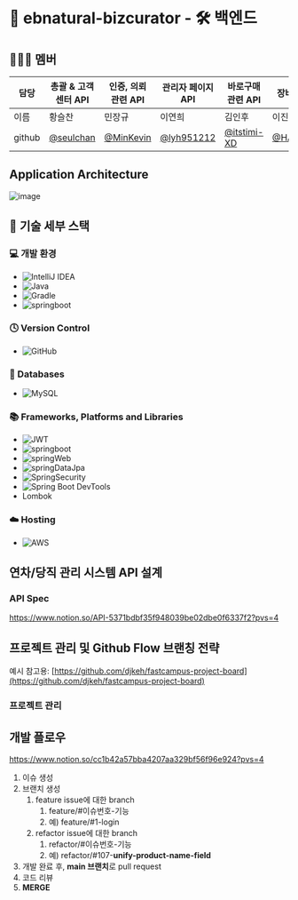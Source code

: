 # 🛒 ebnatural-bizcurator - 🛠️ 백엔드



## 🧑🏻‍💻 멤버

| 담당 | 총괄 & 고객센터 API| 인증, 의뢰 관련 API | 관리자 페이지 API| 바로구매 관련 API| 장바구니 API |
| --- | --- | ----------- | ------ | ------ | ------ |
| 이름 | 황슬찬 |민장규 |이연희| 김인후 | 이진혁 |
|github| [@seulchan](https://github.com/seulchan)|[@MinKevin](https://github.com/MinKevin)|[@lyh951212](https://github.com/lyh951212)|[@itstimi-XD](https://github.com/itstimi-XD)| [@HARIBO033](https://github.com/HARIBO033)|



## Application Architecture
![image](https://github.com/growing-every-day/ebnatural-bizcurator-backend/assets/66657988/5808f0d0-f9fa-4d02-9b39-fc07540f7b02)




## 🧰 기술 세부 스택


### 💻 개발 환경

* ![IntelliJ IDEA](https://img.shields.io/badge/IntelliJIDEA-000000.svg?style=for-the-badge&logo=intellij-idea&logoColor=white)
* ![Java](https://img.shields.io/badge/java11-%23ED8B00.svg?style=for-the-badge&logo=java&logoColor=white)
* ![Gradle](https://img.shields.io/badge/Gradle7.6.1-02303A.svg?style=for-the-badge&logo=Gradle&logoColor=white)
* ![springboot](https://img.shields.io/badge/SpringBoot2.7.11-6DB33F?style=flat-square&logo=Spring&logoColor=white)


### 🕓 Version Control

* ![GitHub](https://img.shields.io/badge/github-%23121011.svg?style=for-the-badge&logo=github&logoColor=white)


### 💾 Databases

* ![MySQL](https://img.shields.io/badge/mysql-%2300f.svg?style=for-the-badge&logo=mysql&logoColor=white)


### 📚 Frameworks, Platforms and Libraries

* ![JWT](https://img.shields.io/badge/JWT-black?style=for-the-badge&logo=JSON%20web%20tokens)
* ![springboot](https://img.shields.io/badge/SpringBoot-6DB33F?style=flat-square&logo=Spring&logoColor=white)
* ![springWeb](https://img.shields.io/badge/SpringWeb-6DB33F?style=flat-square&logo=Spring&logoColor=white)
* ![springDataJpa](https://img.shields.io/badge/SpringDataJPA-6DB33F?style=flat-square&logo=Spring&logoColor=white)
* ![SpringSecurity](https://img.shields.io/badge/SpringSecurity-6DB33F?style=flat-square&logo=Spring&logoColor=white)
* ![Spring Boot DevTools](https://img.shields.io/badge/SpringBootDevTools-6DB33F?style=flat-square&logo=Spring&logoColor=white)
* Lombok

### ☁️ Hosting

* ![AWS](https://img.shields.io/badge/AWS-%23FF9900.svg?style=for-the-badge&logo=amazon-aws&logoColor=white)



## 연차/당직 관리 시스템 API 설계

### API Spec
https://www.notion.so/API-5371bdbf35f948039be02dbe0f6337f2?pvs=4



## 프로젝트 관리 및 Github Flow 브랜칭 전략

예시 참고용: [https://github.com/djkeh/fastcampus-project-board](https://github.com/djkeh/fastcampus-project-board)

### 프로젝트 관리

## 개발 플로우
https://www.notion.so/cc1b42a57bba4207aa329bf56f96e924?pvs=4

1. 이슈 생성
2. 브랜치 생성
    1. feature issue에 대한 branch
        1. feature/#이슈번호-기능
        2. 예) feature/#1-login
    2. refactor issue에 대한 branch 
        1. refactor/#이슈번호-기능
        2. 예) refactor/#107-**unify-product-name-field**
3. 개발 완료 후, **main 브랜치**로 pull request
4. 코드 리뷰
5. **MERGE**
